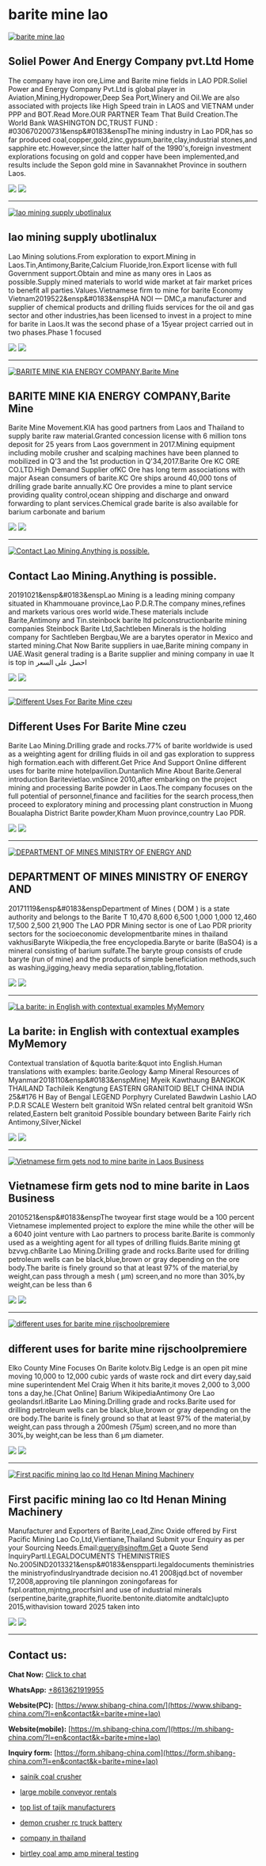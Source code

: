# barite mine lao

<a href="https://swt.shibang-china.com/?l=en&img&k=barite+mine+lao" target="_blank">![barite mine lao](http://static.shibang-china.com/all-800x300/274.jpg)</a>

## Soliel Power And Energy Company pvt.Ltd Home
The company have iron ore,Lime and Barite mine fields in LAO PDR.Soliel Power and Energy Company Pvt.Ltd is global player in Aviation,Mining,Hydropower,Deep Sea Port,Winery and Oil.We are also associated with projects like High Speed train in LAOS and VIETNAM under PPP and BOT.Read More.OUR PARTNER Team That Build Creation.The World Bank WASHINGTON DC,TRUST FUND : #030670200731&ensp&#0183&enspThe mining industry in Lao PDR,has so far produced coal,copper,gold,zinc,gypsum,barite,clay,industrial stones,and sapphire etc.However,since the latter half of the 1990's,foreign investment explorations focusing on gold and copper have been implemented,and results include the Sepon gold mine in Savannakhet Province in southern Laos.


<a href="https://whatsapp.shibangsoft.com/WhatsApp.php" target="_blank" title="WhatsApp">![](http://static.shibang-china.com/icon/whatsapp.png)</a> <a href="https://swt.shibang-china.com/?l=en&icon&k=barite+mine+lao" target="_blank">![](http://static.shibang-china.com/icon/chat-en.png)</a>

---

<a href="https://swt.shibang-china.com/?l=en&img&k=barite+mine+lao" target="_blank">![lao mining supply ubotlinalux](http://static.shibang-china.com/all-800x300/84.jpg)</a>

## lao mining supply ubotlinalux
Lao Mining solutions.From exploration to export.Mining in Laos.Tin,Antimony,Barite,Calcium Fluoride,Iron.Export license with full Government support.Obtain and mine as many ores in Laos as possible.Supply mined materials to world wide market at fair market prices to benefit all parties.Values.Vietnamese firm to mine for barite Economy Vietnam2019522&ensp&#0183&enspHA NOI — DMC,a manufacturer and supplier of chemical products and drilling fluids services for the oil and gas sector and other industries,has been licensed to invest in a project to mine for barite in Laos.It was the second phase of a 15year project carried out in two phases.Phase 1 focused


<a href="https://whatsapp.shibangsoft.com/WhatsApp.php" target="_blank" title="WhatsApp">![](http://static.shibang-china.com/icon/whatsapp.png)</a> <a href="https://swt.shibang-china.com/?l=en&icon&k=barite+mine+lao" target="_blank">![](http://static.shibang-china.com/icon/chat-en.png)</a>

---

<a href="https://swt.shibang-china.com/?l=en&img&k=barite+mine+lao" target="_blank">![BARITE MINE KIA ENERGY COMPANY,Barite Mine](http://static.shibang-china.com/all-800x300/1294.jpg)</a>

## BARITE MINE KIA ENERGY COMPANY,Barite Mine
Barite Mine Movement.KIA has good partners from Laos and Thailand to supply barite raw material.Granted concession license with 6 million tons deposit for 25 years from Laos government in 2017.Mining equipment including mobile crusher and scalping machines have been planned to mobilized in Q'3 and the 1st production in Q'34,2017.Barite Ore KC ORE CO.LTD.High Demand Supplier ofKC Ore has long term associations with major Asean consumers of barite.KC Ore ships around 40,000 tons of drilling grade barite annually.KC Ore provides a mine to plant service providing quality control,ocean shipping and discharge and onward forwarding to plant services.Chemical grade barite is also available for barium carbonate and barium


<a href="https://whatsapp.shibangsoft.com/WhatsApp.php" target="_blank" title="WhatsApp">![](http://static.shibang-china.com/icon/whatsapp.png)</a> <a href="https://swt.shibang-china.com/?l=en&icon&k=barite+mine+lao" target="_blank">![](http://static.shibang-china.com/icon/chat-en.png)</a>

---

<a href="https://swt.shibang-china.com/?l=en&img&k=barite+mine+lao" target="_blank">![Contact Lao Mining.Anything is possible.](http://static.shibang-china.com/all-800x300/213.jpg)</a>

## Contact Lao Mining.Anything is possible.
20191021&ensp&#0183&enspLao Mining is a leading mining company situated in Khammouane province,Lao P.D.R.The company mines,refines and markets various ores world wide.These materials include Barite,Antimony and Tin.steinbock barite ltd pclconstructionbarite mining companies Steinbock Barite Ltd,Sachtleben Minerals is the holding company for Sachtleben Bergbau,We are a barytes operator in Mexico and started mining.Chat Now Barite suppliers in uae,Barite mining company in UAE.Wasit general trading is a Barite supplier and mining company in uae It is top in احصل على السعر


<a href="https://whatsapp.shibangsoft.com/WhatsApp.php" target="_blank" title="WhatsApp">![](http://static.shibang-china.com/icon/whatsapp.png)</a> <a href="https://swt.shibang-china.com/?l=en&icon&k=barite+mine+lao" target="_blank">![](http://static.shibang-china.com/icon/chat-en.png)</a>

---

<a href="https://swt.shibang-china.com/?l=en&img&k=barite+mine+lao" target="_blank">![Different Uses For Barite Mine czeu](http://static.shibang-china.com/all-800x300/1392.jpg)</a>

## Different Uses For Barite Mine czeu
Barite Lao Mining.Drilling grade and rocks.77% of barite worldwide is used as a weighting agent for drilling fluids in oil and gas exploration to suppress high formation.each with different.Get Price And Support Online different uses for barite mine hotelpavilion.Duntanlich Mine About Barite.General introduction Baritevietlao.vnSince 2010,after embarking on the project mining and processing Barite powder in Laos.The company focuses on the full potential of personnel,finance and facilities for the search process,then proceed to exploratory mining and processing plant construction in Muong Boualapha District Barite powder,Kham Muon province,country Lao PDR.


<a href="https://whatsapp.shibangsoft.com/WhatsApp.php" target="_blank" title="WhatsApp">![](http://static.shibang-china.com/icon/whatsapp.png)</a> <a href="https://swt.shibang-china.com/?l=en&icon&k=barite+mine+lao" target="_blank">![](http://static.shibang-china.com/icon/chat-en.png)</a>

---

<a href="https://swt.shibang-china.com/?l=en&img&k=barite+mine+lao" target="_blank">![DEPARTMENT OF MINES MINISTRY OF ENERGY AND](http://static.shibang-china.com/all-800x300/1178.jpg)</a>

## DEPARTMENT OF MINES MINISTRY OF ENERGY AND
20171119&ensp&#0183&enspDepartment of Mines ( DOM ) is a state authority and belongs to the Barite T 10,470 8,600 6,500 1,000 1,000 12,460 17,500 2,500 21,900 The LAO PDR Mining sector is one of Lao PDR priority sectors for the socioeconomic developmentbarite mines in thailand vakhusiBaryte Wikipedia,the free encyclopedia.Baryte or barite (BaSO4) is a mineral consisting of barium sulfate.The baryte group consists of crude baryte (run of mine) and the products of simple beneficiation methods,such as washing,jigging,heavy media separation,tabling,flotation.


<a href="https://whatsapp.shibangsoft.com/WhatsApp.php" target="_blank" title="WhatsApp">![](http://static.shibang-china.com/icon/whatsapp.png)</a> <a href="https://swt.shibang-china.com/?l=en&icon&k=barite+mine+lao" target="_blank">![](http://static.shibang-china.com/icon/chat-en.png)</a>

---

<a href="https://swt.shibang-china.com/?l=en&img&k=barite+mine+lao" target="_blank">![La barite: in English with contextual examples MyMemory](http://static.shibang-china.com/all-800x300/1162.jpg)</a>

## La barite: in English with contextual examples MyMemory
Contextual translation of &quotla barite:&quot into English.Human translations with examples: barite.Geology &amp Mineral Resources of Myanmar2018110&ensp&#0183&enspMine] Myeik Kawthaung BANGKOK THAILAND Tachileik Kengtung EASTERN GRANITOID BELT CHINA INDIA 25&#176 H Bay of Bengal LEGEND Porphyry Curelated Bawdwin Lashio LAO P.D.R SCALE Western belt granitoid WSn related central belt granitoid WSn related,Eastern belt granitoid Possible boundary between Barite Fairly rich Antimony,Silver,Nickel


<a href="https://whatsapp.shibangsoft.com/WhatsApp.php" target="_blank" title="WhatsApp">![](http://static.shibang-china.com/icon/whatsapp.png)</a> <a href="https://swt.shibang-china.com/?l=en&icon&k=barite+mine+lao" target="_blank">![](http://static.shibang-china.com/icon/chat-en.png)</a>

---

<a href="https://swt.shibang-china.com/?l=en&img&k=barite+mine+lao" target="_blank">![Vietnamese firm gets nod to mine barite in Laos Business](http://static.shibang-china.com/all-800x300/412.jpg)</a>

## Vietnamese firm gets nod to mine barite in Laos Business
2010521&ensp&#0183&enspThe twoyear first stage would be a 100 percent Vietnamese implemented project to explore the mine while the other will be a 6040 joint venture with Lao partners to process barite.Barite is commonly used as a weighting agent for all types of drilling fluids.Barite mining gt bzvvg.chBarite Lao Mining.Drilling grade and rocks.Barite used for drilling petroleum wells can be black,blue,brown or gray depending on the ore body.The barite is finely ground so that at least 97% of the material,by weight,can pass through a mesh ( μm) screen,and no more than 30%,by weight,can be less than 6


<a href="https://whatsapp.shibangsoft.com/WhatsApp.php" target="_blank" title="WhatsApp">![](http://static.shibang-china.com/icon/whatsapp.png)</a> <a href="https://swt.shibang-china.com/?l=en&icon&k=barite+mine+lao" target="_blank">![](http://static.shibang-china.com/icon/chat-en.png)</a>

---

<a href="https://swt.shibang-china.com/?l=en&img&k=barite+mine+lao" target="_blank">![different uses for barite mine rijschoolpremiere](http://static.shibang-china.com/all-800x300/1324.jpg)</a>

## different uses for barite mine rijschoolpremiere
Elko County Mine Focuses On Barite kolotv.Big Ledge is an open pit mine moving 10,000 to 12,000 cubic yards of waste rock and dirt every day,said mine superintendent Mel Craig When it hits barite,it moves 2,000 to 3,000 tons a day,he.[Chat Online] Barium WikipediaAntimony Ore Lao geolandsrl.itBarite Lao Mining.Drilling grade and rocks.Barite used for drilling petroleum wells can be black,blue,brown or gray depending on the ore body.The barite is finely ground so that at least 97% of the material,by weight,can pass through a 200mesh (75μm) screen,and no more than 30%,by weight,can be less than 6 μm diameter.


<a href="https://whatsapp.shibangsoft.com/WhatsApp.php" target="_blank" title="WhatsApp">![](http://static.shibang-china.com/icon/whatsapp.png)</a> <a href="https://swt.shibang-china.com/?l=en&icon&k=barite+mine+lao" target="_blank">![](http://static.shibang-china.com/icon/chat-en.png)</a>

---

<a href="https://swt.shibang-china.com/?l=en&img&k=barite+mine+lao" target="_blank">![First pacific mining lao co ltd Henan Mining Machinery](http://static.shibang-china.com/all-800x300/983.jpg)</a>

## First pacific mining lao co ltd Henan Mining Machinery
Manufacturer and Exporters of Barite,Lead,Zinc Oxide offered by First Pacific Mining Lao Co,Ltd,Vientiane,Thailand Submit your Enquiry as per your Sourcing Needs.Email:query@sinoftm.Get a Quote Send InquiryPartI.LEGALDOCUMENTS THEMINISTRIES No.2005IND2013321&ensp&#0183&enspparti.legaldocuments theministries the ministryofinduslryandtrade decision no.41 2008jqd.bct of november 17,2008,approving tile planningon zoningofareas for fxpl.oratton,mjntng,procrfsinl and use of industrial minerals (serpentine,barite,graphite,fluorite.bentonite.diatomite andtalc)upto 2015,withavision toward 2025 taken into


<a href="https://whatsapp.shibangsoft.com/WhatsApp.php" target="_blank" title="WhatsApp">![](http://static.shibang-china.com/icon/whatsapp.png)</a> <a href="https://swt.shibang-china.com/?l=en&icon&k=barite+mine+lao" target="_blank">![](http://static.shibang-china.com/icon/chat-en.png)</a>

---
## Contact us:

**Chat Now:** [Click to chat](https://swt.shibang-china.com?l=en&contact&k=barite+mine+lao)

**WhatsApp:**  [+8613621919955](https://whatsapp.shibangsoft.com/WhatsApp.php)

**Website(PC):** [https://www.shibang-china.com/](https://www.shibang-china.com/?l=en&contact&k=barite+mine+lao)

**Website(mobile):** [https://m.shibang-china.com/](https://m.shibang-china.com/?l=en&contact&k=barite+mine+lao)

**Inquiry form:** [https://form.shibang-china.com](https://form.shibang-china.com?l=en&contact&k=barite+mine+lao)

* [sainik coal crusher](../119/sainik%20coal%20crusher.md)

* [large mobile conveyor rentals](../111/large%20mobile%20conveyor%20rentals.md)

* [top list of tajik manufacturers](../115/top%20list%20of%20tajik%20manufacturers.md)

* [demon crusher rc truck battery](../115/demon%20crusher%20rc%20truck%20battery.md)

* [company in thailand](../123/company%20in%20thailand.md)

* [birtley coal amp amp mineral testing](../115/birtley%20coal%20amp%20amp%20mineral%20testing.md)